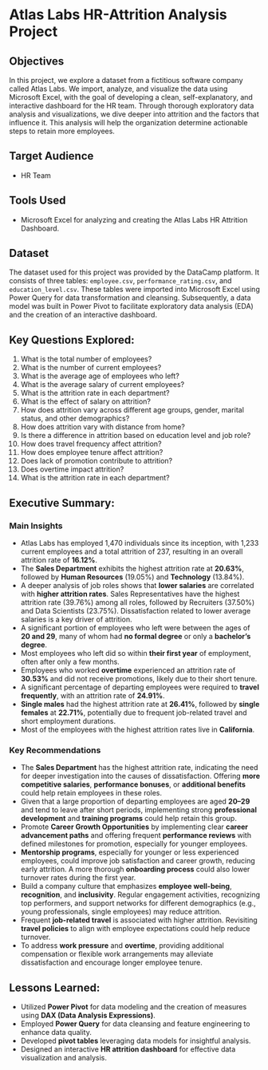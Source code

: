 # Atlas Labs HR-Attrition Analysis Project

## Objectives
In this project, we explore a dataset from a fictitious software company called Atlas Labs. We import, analyze, and visualize the data using Microsoft Excel, with the goal of developing a clean, self-explanatory, and interactive dashboard for the HR team. Through thorough exploratory data analysis and visualizations, we dive deeper into attrition and the factors that influence it. This analysis will help the organization determine actionable steps to retain more employees.

## Target Audience
- HR Team

## Tools Used
- Microsoft Excel for analyzing and creating the Atlas Labs HR Attrition Dashboard.

## Dataset
The dataset used for this project was provided by the DataCamp platform. It consists of three tables: `employee.csv`, `performance_rating.csv`, and `education_level.csv`. These tables were imported into Microsoft Excel using Power Query for data transformation and cleansing. Subsequently, a data model was built in Power Pivot to facilitate exploratory data analysis (EDA) and the creation of an interactive dashboard.

## Key Questions Explored:
1. What is the total number of employees?
2. What is the number of current employees?
3. What is the average age of employees who left?
4. What is the average salary of current employees?
5. What is the attrition rate in each department?
6. What is the effect of salary on attrition?
7. How does attrition vary across different age groups, gender, marital status, and other demographics?
8. How does attrition vary with distance from home?
9. Is there a difference in attrition based on education level and job role?
10. How does travel frequency affect attrition?
11. How does employee tenure affect attrition?
12. Does lack of promotion contribute to attrition?
13. Does overtime impact attrition?
14. What is the attrition rate in each department?

## Executive Summary:

### Main Insights
- Atlas Labs has employed 1,470 individuals since its inception, with 1,233 current employees and a total attrition of 237, resulting in an overall attrition rate of **16.12%**.
- The **Sales Department** exhibits the highest attrition rate at **20.63%**, followed by **Human Resources** (19.05%) and **Technology** (13.84%).
- A deeper analysis of job roles shows that **lower salaries** are correlated with **higher attrition rates**. Sales Representatives have the highest attrition rate (39.76%) among all roles, followed by Recruiters (37.50%) and Data Scientists (23.75%). Dissatisfaction related to lower average salaries is a key driver of attrition.
- A significant portion of employees who left were between the ages of **20 and 29**, many of whom had **no formal degree** or only a **bachelor’s degree**.
- Most employees who left did so within **their first year** of employment, often after only a few months.
- Employees who worked **overtime** experienced an attrition rate of **30.53%** and did not receive promotions, likely due to their short tenure.
- A significant percentage of departing employees were required to **travel frequently**, with an attrition rate of **24.91%**.
- **Single males** had the highest attrition rate at **26.41%**, followed by **single females** at **22.71%**, potentially due to frequent job-related travel and short employment durations.
- Most of the employees with the highest attrition rates live in **California**.

### Key Recommendations
- The **Sales Department** has the highest attrition rate, indicating the need for deeper investigation into the causes of dissatisfaction. Offering **more competitive salaries**, **performance bonuses**, or **additional benefits** could help retain employees in these roles.
- Given that a large proportion of departing employees are aged **20–29** and tend to leave after short periods, implementing strong **professional development** and **training programs** could help retain this group.
- Promote **Career Growth Opportunities** by implementing clear **career advancement paths** and offering frequent **performance reviews** with defined milestones for promotion, especially for younger employees.
- **Mentorship programs**, especially for younger or less experienced employees, could improve job satisfaction and career growth, reducing early attrition. A more thorough **onboarding process** could also lower turnover rates during the first year.
- Build a company culture that emphasizes **employee well-being**, **recognition**, and **inclusivity**. Regular engagement activities, recognizing top performers, and support networks for different demographics (e.g., young professionals, single employees) may reduce attrition.
- Frequent **job-related travel** is associated with higher attrition. Revisiting **travel policies** to align with employee expectations could help reduce turnover.
- To address **work pressure** and **overtime**, providing additional compensation or flexible work arrangements may alleviate dissatisfaction and encourage longer employee tenure.

## Lessons Learned:
- Utilized **Power Pivot** for data modeling and the creation of measures using **DAX (Data Analysis Expressions)**.
- Employed **Power Query** for data cleansing and feature engineering to enhance data quality.
- Developed **pivot tables** leveraging data models for insightful analysis.
- Designed an interactive **HR attrition dashboard** for effective data visualization and analysis.


